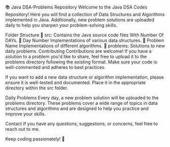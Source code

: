 📚 Java DSA-Problems Repository
Welcome to the Java DSA Codes Repository! Here you will find a collection of Data Structures and Algorithms implemented in Java. Additionally, new problem solutions are uploaded daily to help you sharpen your problem-solving skills.

Folder Structure
📁 src: Contains the Java source code files With Number Of DAYs.
📁 Day Number Implementations of various data structures.
📁 Problem Name Implementations of different algorithms.
📁 problems: Solutions to new daily problems.
Contributing
Contributions are welcome! If you have a solution to a problem you'd like to share, feel free to upload it to the problems directory following the existing format. Make sure your code is well-commented and adheres to best practices.

If you want to add a new data structure or algorithm implementation, please ensure it is well-tested and documented. Place it in the appropriate directory within the src folder.

Daily Problems
Every day, a new problem solution will be uploaded to the problems directory. These problems cover a wide range of topics in data structures and algorithms and are designed to help you practice and improve your skills.

Contact
If you have any questions, suggestions, or concerns, feel free to reach out to me.

Keep coding passionately! 🚀

